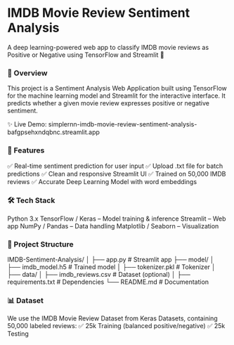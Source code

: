 <h1>IMDB Movie Review Sentiment Analysis</h1>

A deep learning-powered web app to classify IMDB movie reviews as Positive or Negative using TensorFlow and Streamlit 🚀

<h3>📌 Overview</h3>
This project is a Sentiment Analysis Web Application built using TensorFlow for the machine learning model and Streamlit for the interactive interface.
It predicts whether a given movie review expresses positive or negative sentiment.

✨ Live Demo: simplernn-imdb-movie-review-sentiment-analysis-bafgpsehxndqbnc.streamlit.app


<h3>🚀 Features</h3>
✅ Real-time sentiment prediction for user input
✅ Upload .txt file for batch predictions
✅ Clean and responsive Streamlit UI
✅ Trained on 50,000 IMDB reviews
✅ Accurate Deep Learning Model with word embeddings

<h3>🛠 Tech Stack </h3>
Python 3.x
TensorFlow / Keras – Model training & inference
Streamlit – Web app
NumPy / Pandas – Data handling
Matplotlib / Seaborn – Visualization

<h3>📂 Project Structure</h3>

IMDB-Sentiment-Analysis/
│
├── app.py                 # Streamlit app
├── model/
│   ├── imdb_model.h5       # Trained model
│   ├── tokenizer.pkl       # Tokenizer
│
├── data/
│   ├── imdb_reviews.csv    # Dataset (optional)
│
├── requirements.txt        # Dependencies
└── README.md               # Documentation

<h3>📊 Dataset</h3>
We use the IMDB Movie Review Dataset from Keras Datasets, containing 50,000 labeled reviews:
✅ 25k Training (balanced positive/negative)
✅ 25k Testing
